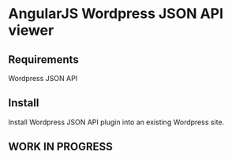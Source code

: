 # AngularJS Wordpress JSON API viewer

## Requirements

Wordpress JSON API

## Install

Install Wordpress JSON API plugin into an existing Wordpress site.

 ## WORK IN PROGRESS